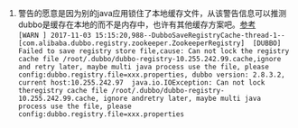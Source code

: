 1.   警告的愿意是因为别的java应用锁住了本地缓存文件，从该警告信息可以推测dubbo是缓存在本地的而不是内存中，也许有其他缓存方案吧。[参考](https://blog.csdn.net/lkforce/article/details/78544120)    
```[WARN ] 2017-11-03 15:15:20,988--DubboSaveRegistryCache-thread-1--[com.alibaba.dubbo.registry.zookeeper.ZookeeperRegistry]  [DUBBO] Failed to save registry store file,cause: Can not lock the registry cache file /root/.dubbo/dubbo-registry-10.255.242.99.cache,ignore and retry later, maybe multi java process use the file, please config:dubbo.registry.file=xxx.properties, dubbo version: 2.8.3.2, current host:10.255.242.97  java.io.IOException: Can not lock theregistry cache file /root/.dubbo/dubbo-registry-10.255.242.99.cache, ignore andretry later, maybe multi java process use the file, please config:dubbo.registry.file=xxx.properties  ```   
